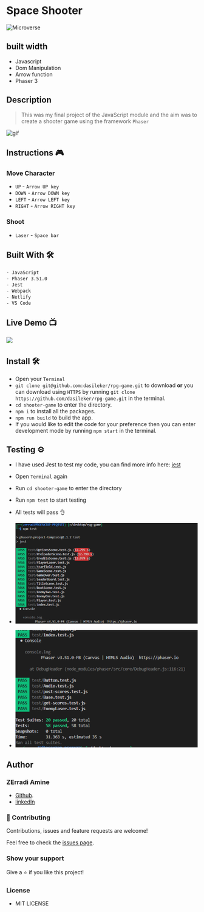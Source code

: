#  Space Shooter

![Microverse](https://img.shields.io/badge/-Microverse-6F23FF?style=for-the-badge)

## built width

- Javascript
- Dom Manipulation
- Arrow function
- Phaser 3

## Description

> This was my final project of the JavaScript module and the aim was to create a shooter game using the framework `Phaser`

![gif](./assets/rpg.gif)



## Instructions 🎮

### Move Character

- `UP` - `Arrow UP key`
- `DOWN` - `Arrow DOWN key`
- `LEFT` - `Arrow LEFT key`
- `RIGHT` - `Arrow RIGHT key`

### Shoot

- `Laser` - `Space bar`

## Built With 🛠

```
- JavaScript
- Phaser 3.51.0
- Jest
- Webpack
- Netlify
- VS Code
```

## Live Demo 📺

<a href="https://space-salvation.netlify.app/"><img src="https://www.netlify.com/img/deploy/button.svg"></a>

## Install 🛠


-  Open your `Terminal`
- `git clone git@github.com:dasileker/rpg-game.git` to download <b>or</b> you can download using `HTTPS` by running `git clone https://github.com/dasileker/rpg-game.git` in the terminal.
- `cd shooter-game` to enter the directory.
-  `npm i` to install all the packages.
- `npm run build` to build the app.
-  If you would like to edit the code for your preference then you can enter development mode by running `npm start` in the terminal.


## Testing ⚙

- I have used Jest to test my code, you can find more info here: [jest](https://jestjs.io/)

- Open `Terminal` again
- Run `cd shooter-game` to enter the directory
- Run `npm test` to start testing
- All tests will pass 👌

- ![tests](./assets/test1.png)
- ![tests](./assets/test2.png)

## Author

### ZErradi Amine

- [Github](https://www.github.com/dasileker/).
- [linkedIn](https://www.linkedin.com/zerradi)
### 🤝 Contributing

Contributions, issues and feature requests are welcome!

Feel free to check the [issues page](https://github.com/DcRonan/shooter-game/issues).

### Show your support

Give a ⭐️ if you like this project!

### License
- MIT LICENSE

